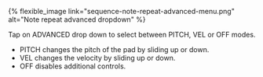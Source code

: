 ---
---

{% flexible_image link="sequence-note-repeat-advanced-menu.png" alt="Note repeat advanced dropdown" %}

Tap on ADVANCED drop down to select between PITCH, VEL or OFF modes. 
* PITCH changes the pitch of the pad by sliding up or down. 
* VEL changes the velocity by sliding up or down. 
* OFF disables additional controls.